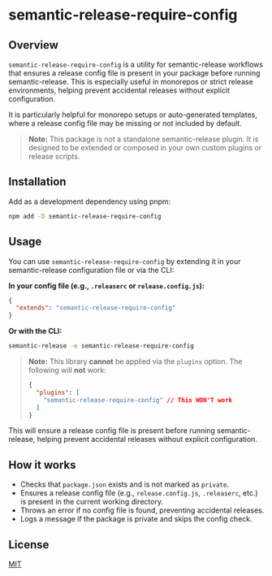 # semantic-release-require-config

## Overview

`semantic-release-require-config` is a utility for semantic-release workflows that ensures a release config file is present in your package before running semantic-release. This is especially useful in monorepos or strict release environments, helping prevent accidental releases without explicit configuration.

It is particularly helpful for monorepo setups or auto-generated templates, where a release config file may be missing or not included by default.

> **Note:** This package is not a standalone semantic-release plugin. It is designed to be extended or composed in your own custom plugins or release scripts.

## Installation

Add as a development dependency using pnpm:

```sh
npm add -D semantic-release-require-config
```

## Usage

You can use `semantic-release-require-config` by extending it in your semantic-release configuration file or via the CLI:

**In your config file (e.g., `.releaserc` or `release.config.js`):**

```json
{
  "extends": "semantic-release-require-config"
}
```

**Or with the CLI:**

```sh
semantic-release -e semantic-release-require-config
```

> **Note:** This library **cannot** be applied via the `plugins` option. The following will **not** work:
>
> ```json
> {
>   "plugins": [
>     "semantic-release-require-config" // This WON'T work
>   ]
> }
> ```

This will ensure a release config file is present before running semantic-release, helping prevent accidental releases without explicit configuration.

## How it works

- Checks that `package.json` exists and is not marked as `private`.
- Ensures a release config file (e.g., `release.config.js`, `.releaserc`, etc.) is present in the current working directory.
- Throws an error if no config file is found, preventing accidental releases.
- Logs a message if the package is private and skips the config check.

## License

[MIT](../../LICENSE)
